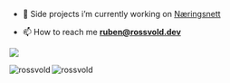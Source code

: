 - 🔭 Side projects i’m currently working on [Næringsnett](https://naeringsnett.no)



- 📫 How to reach me **ruben@rossvold.dev**

![](http://github-profile-summary-cards.vercel.app/api/cards/profile-details?username=rossvold&theme=tokyonight)
<p><img align="left" src="https://github-readme-stats.vercel.app/api/top-langs?username=rossvold&show_icons=true&locale=en&layout=compact" alt="rossvold" /></p>


<p><img align="center" src="https://github-readme-streak-stats.herokuapp.com/?user=rossvold&" alt="rossvold" /></p>
